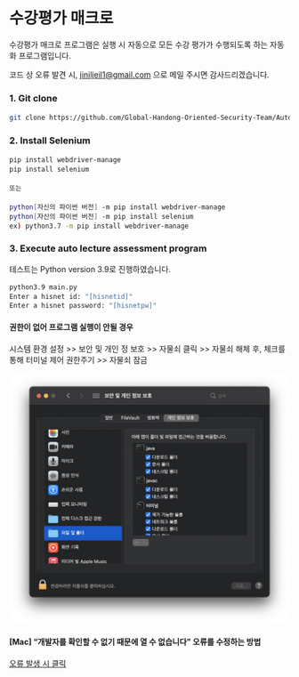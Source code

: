 # 수강평가 매크로
수강평가 매크로 프로그램은 실행 시 자동으로 모든 수강 평가가 수행되도록 하는 자동화 프로그램입니다.

코드 상 오류 발견 시, jiniljeil1@gmail.com 으로 메일 주시면 감사드리겠습니다. 

### 1. Git clone 
```bash 
git clone https://github.com/Global-Handong-Oriented-Security-Team/Automated-Lecture-Assessment.git
``` 

### 2. Install Selenium  

```bash 
pip install webdriver-manage
pip install selenium

또는 

python[자신의 파이썬 버전] -m pip install webdriver-manage
python[자신의 파이썬 버전] -m pip install selenium
ex) python3.7 -m pip install webdriver-manage
``` 

### 3. Execute auto lecture assessment program

테스트는 Python version 3.9로 진행하였습니다. 

```bash
python3.9 main.py
Enter a hisnet id: "[hisnetid]"
Enter a hisnet password: "[hisnetpw]"
```

#### 권한이 없어 프로그램 실행이 안될 경우

시스템 환경 설정 >> 보안 및 개인 정 보호 >> 자물쇠 클릭 >> 자물쇠 해체 후, 체크를 통해 터미널 제어 권한주기 >> 자물쇠 잠금

<img src="img/permission.png"> 

#### [Mac] “개발자를 확인할 수 없기 때문에 열 수 없습니다” 오류를 수정하는 방법

<a href="https://stepsboard.com/ko/mac%EC%97%90%EC%84%9C-%EA%B0%9C%EB%B0%9C%EC%9E%90%EB%A5%BC-%ED%99%95%EC%9D%B8%ED%95%A0-%EC%88%98-%EC%97%86%EA%B8%B0-%EB%95%8C%EB%AC%B8%EC%97%90-%EC%97%B4-%EC%88%98-%EC%97%86%EC%8A%B5%EB%8B%88">오류 발생 시 클릭</img>
